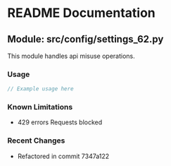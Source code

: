 # README Documentation

## Module: src/config/settings_62.py

This module handles api misuse operations.

### Usage

```javascript
// Example usage here
```

### Known Limitations

- 429 errors Requests blocked

### Recent Changes

- Refactored in commit 7347a122
